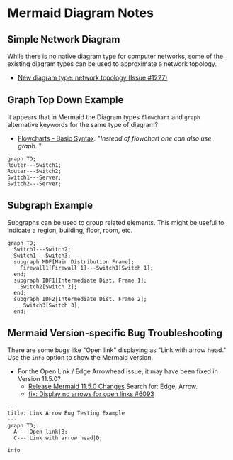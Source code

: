 # Mermaid Diagram Notes

## Simple Network Diagram

While there is no native diagram type for computer networks, 
some of the existing diagram types can be used to approximate a network topology.
* [New diagram type: network topology (Issue #1227)][1]

## Graph Top Down Example

It appears that in Mermaid the Diagram types `flowchart` and `graph` alternative keywords for the same type of diagram? 
* [Flowcharts - Basic Syntax][2]. "*Instead of flowchart one can also use graph.* "

```mermaid
graph TD;
Router---Switch1;
Router---Switch2;
Switch1---Server;
Switch2---Server;
```

## Subgraph Example

Subgraphs can be used to group related elements. This might be useful to indicate a region, building, floor, room, etc.

```mermaid
graph TD;
  Switch1---Switch2;
  Switch1---Switch3;
  subgraph MDF[Main Distribution Frame];
    Firewall1[Firewall 1]---Switch1[Switch 1];
  end;
  subgraph IDF1[Intermediate Dist. Frame 1];
    Switch2[Switch 2];
  end;
  subgraph IDF2[Intermediate Dist. Frame 2];
     Switch3[Switch 3];
  end;
```

## Mermaid Version-specific Bug Troubleshooting

There are some bugs like "Open link" displaying as "Link with arrow head." Use the `info` option to show the Mermaid version.
* For the Open Link / Edge Arrowhead issue, it may have been fixed in Version 11.5.0?
  * [Release Mermaid 11.5.0 Changes][3] Search for: Edge, Arrow.
  * [fix: Display no arrows for open links #6093][4]

```mermaid
---
title: Link Arrow Bug Testing Example
---
graph TD;
  A---|Open link|B;
  C---|Link with arrow head|D;
```

```mermaid
info
```
[1]: https://github.com/mermaid-js/mermaid/issues/1227
[2]: https://mermaid.js.org/syntax/flowchart.html
[3]: https://github.com/mermaid-js/mermaid/pull/6374
[4]: https://github.com/mermaid-js/mermaid/pull/6093#issuecomment-2734046994
